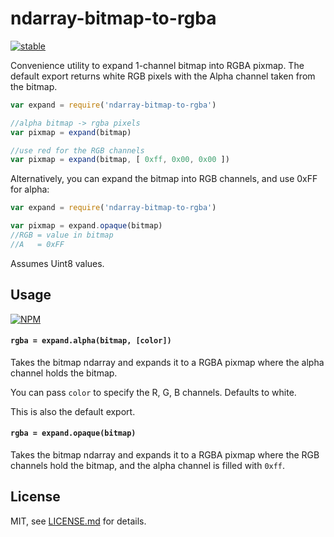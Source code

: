 # ndarray-bitmap-to-rgba

[![stable](http://badges.github.io/stability-badges/dist/stable.svg)](http://github.com/badges/stability-badges)

Convenience utility to expand 1-channel bitmap into RGBA pixmap. The default export returns white RGB pixels with the Alpha channel taken from the bitmap.

```js
var expand = require('ndarray-bitmap-to-rgba')

//alpha bitmap -> rgba pixels
var pixmap = expand(bitmap)

//use red for the RGB channels
var pixmap = expand(bitmap, [ 0xff, 0x00, 0x00 ])
```

Alternatively, you can expand the bitmap into RGB channels, and use 0xFF for alpha:

```js
var expand = require('ndarray-bitmap-to-rgba')

var pixmap = expand.opaque(bitmap)
//RGB = value in bitmap
//A   = 0xFF
```

Assumes Uint8 values. 

## Usage

[![NPM](https://nodei.co/npm/ndarray-bitmap-to-rgba.png)](https://www.npmjs.com/package/ndarray-bitmap-to-rgba)

#### `rgba = expand.alpha(bitmap, [color])`

Takes the bitmap ndarray and expands it to a RGBA pixmap where the alpha channel holds the bitmap. 

You can pass `color` to specify the R, G, B channels. Defaults to white.

This is also the default export.

#### `rgba = expand.opaque(bitmap)`

Takes the bitmap ndarray and expands it to a RGBA pixmap where the RGB channels hold the bitmap, and the alpha channel is filled with `0xff`.

## License

MIT, see [LICENSE.md](http://github.com/Jam3/ndarray-bitmap-to-rgba/blob/master/LICENSE.md) for details.

